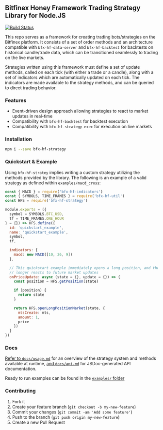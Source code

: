 ## Bitfinex Honey Framework Trading Strategy Library for Node.JS

[![Build Status](https://travis-ci.org/bitfinexcom/bfx-hf-strategy.svg?branch=master)](https://travis-ci.org/bitfinexcom/bfx-hf-strategy)

This repo serves as a framework for creating trading bots/strategies on the Bitfinex platform. It consists of a set of order methods and an architecture compatible with `bfx-hf-data-server` and `bfx-hf-backtest` for backtests on historical candle/trade data, which can be transitioned seamlessly to trading on the live markets.

Strategies written using this framework must define a set of update methods, called on each tick (with either a trade or a candle), along with a set of indicators which are automatically updated on each tick. The indicators are made available to the strategy methods, and can be queried to direct trading behavior.

### Features
* Event-driven design approach allowing strategies to react to market updates in real-time
* Compatibility with `bfx-hf-backtest` for backtest execution
* Compatibility with `bfx-hf-strategy-exec` for execution on live markets

### Installation

```bash
npm i --save bfx-hf-strategy
```

### Quickstart & Example

Using `bfx-hf-stratey` implies writing a custom strategy utilizing the methods provided by the library. The following is an example of a valid strategy as defined within `examples/macd_cross`:

```js
const { MACD } = require('bfx-hf-indicators')
const { SYMBOLS, TIME_FRAMES } = require('bfx-hf-util')
const HFS = require('bfx-hf-strategy')

module.exports = ({
  symbol = SYMBOLS.BTC_USD,
  tf = TIME_FRAMES.ONE_HOUR
} = {}) => HFS.define({
  id: 'quickstart_example',
  name: 'quickstart_example',
  symbol,
  tf,

  indicators: {
    macd: new MACD([10, 26, 9])
  },

  // This quickstart example immediately opens a long position, and then no
  // longer reacts to future market updates
  onPriceUpdate: async (state = {}, update = {}) => {
    const position = HFS.getPosition(state)

    if (position) {
      return state
    }

    return HFS.openLongPositionMarket(state, {
      mtsCreate: mts,
      amount: 1,
      price
    })
  }
})
```

### Docs

[Refer to `docs/usage.md`](/docs/usage.md) for an overview of the strategy system and methods available at runtime, [and `docs/api.md`](/docs/api.md) for JSDoc-generated API documentation.

Ready to run examples can be found in the [`examples/` folder](/examples)

### Contributing

1. Fork it
2. Create your feature branch (`git checkout -b my-new-feature`)
3. Commit your changes (`git commit -am 'Add some feature'`)
4. Push to the branch (`git push origin my-new-feature`)
5. Create a new Pull Request
